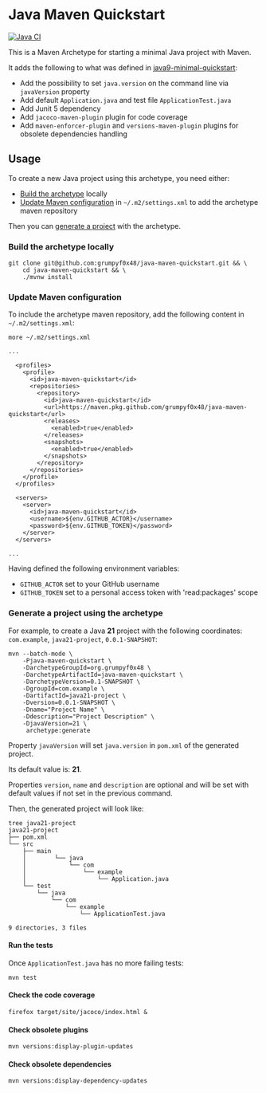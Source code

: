 # Java Maven Quickstart

[![Java CI](https://github.com/grumpyf0x48/java-maven-quickstart/actions/workflows/build.yaml/badge.svg)](https://github.com/grumpyf0x48/java-maven-quickstart/actions/workflows/build.yaml)

This is a Maven Archetype for starting a minimal Java project with Maven.

It adds the following to what was defined in [java9-minimal-quickstart](https://github.com/spilth/java9-minimal-quickstart):

- Add the possibility to set `java.version` on the command line via `javaVersion` property
- Add default `Application.java` and test file `ApplicationTest.java`
- Add Junit 5 dependency
- Add `jacoco-maven-plugin` plugin for code coverage
- Add `maven-enforcer-plugin` and `versions-maven-plugin` plugins for obsolete dependencies handling

## Usage

To create a new Java project using this archetype, you need either:

* [Build the archetype](#build-the-archetype-locally) locally
* [Update Maven configuration](#update-maven-configuration) in `~/.m2/settings.xml` to add the archetype maven repository

Then you can [generate a project](#generate-a-project-using-the-archetype) with the archetype.

### Build the archetype locally

```console
git clone git@github.com:grumpyf0x48/java-maven-quickstart.git && \
    cd java-maven-quickstart && \
    ./mvnw install
```

### Update Maven configuration

To include the archetype maven repository, add the following content in `~/.m2/settings.xml`:

```console
more ~/.m2/settings.xml

...

  <profiles>
    <profile>
      <id>java-maven-quickstart</id>
      <repositories>
        <repository>
          <id>java-maven-quickstart</id>
          <url>https://maven.pkg.github.com/grumpyf0x48/java-maven-quickstart</url>
          <releases>
            <enabled>true</enabled>
          </releases>
          <snapshots>
            <enabled>true</enabled>
          </snapshots>
        </repository>
      </repositories>
    </profile>
  </profiles>

  <servers>
    <server>
      <id>java-maven-quickstart</id>
      <username>${env.GITHUB_ACTOR}</username>
      <password>${env.GITHUB_TOKEN}</password>
    </server>
  </servers>

...

```

Having defined the following environment variables:

* `GITHUB_ACTOR` set to your GitHub username
* `GITHUB_TOKEN` set to a personal access token with 'read:packages' scope

### Generate a project using the archetype

For example, to create a Java **21** project with the following coordinates: `com.example`, `java21-project`, `0.0.1-SNAPSHOT`:

```console
mvn --batch-mode \
    -Pjava-maven-quickstart \
    -DarchetypeGroupId=org.grumpyf0x48 \
    -DarchetypeArtifactId=java-maven-quickstart \
    -DarchetypeVersion=0.1-SNAPSHOT \
    -DgroupId=com.example \
    -DartifactId=java21-project \
    -Dversion=0.0.1-SNAPSHOT \
    -Dname="Project Name" \
    -Ddescription="Project Description" \
    -DjavaVersion=21 \
     archetype:generate
```

Property `javaVersion` will set `java.version` in `pom.xml` of the generated project.

Its default value is: **21**.

Properties `version`, `name` and `description` are optional and will be set with default values if not set in the previous command.

Then, the generated project will look like:

```console
tree java21-project
java21-project
├── pom.xml
└── src
    ├── main
    │        └── java
    │            └── com
    │                └── example
    │                    └── Application.java
    └── test
        └── java
            └── com
                └── example
                    └── ApplicationTest.java

9 directories, 3 files
```

#### Run the tests

Once `ApplicationTest.java` has no more failing tests:

```console
mvn test
```

#### Check the code coverage

```console
firefox target/site/jacoco/index.html &
```

#### Check obsolete plugins

```console
mvn versions:display-plugin-updates
```

#### Check obsolete dependencies

```console
mvn versions:display-dependency-updates
```
